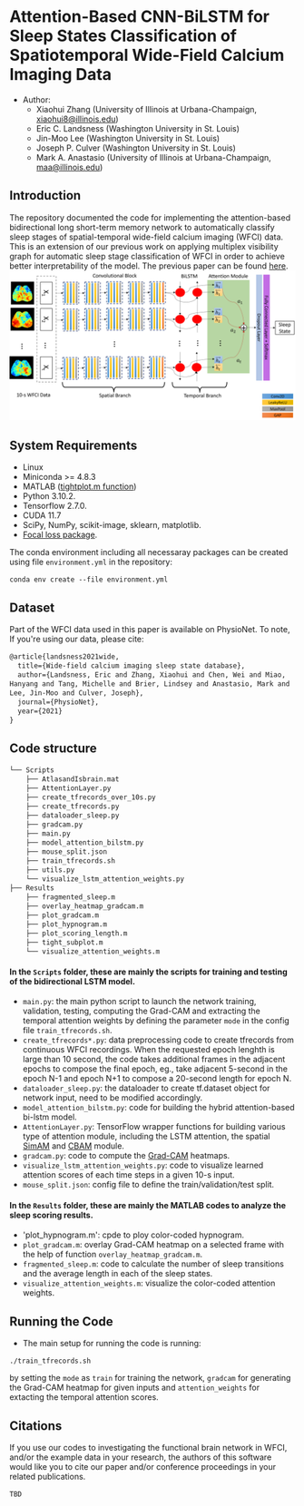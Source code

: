# Attention-Based CNN-BiLSTM for Sleep States Classification of Spatiotemporal Wide-Field Calcium Imaging Data
- Author:
  - Xiaohui Zhang (University of Illinois at Urbana-Champaign, xiaohui8@illinois.edu)
  - Eric C. Landsness (Washington University in St. Louis)
  - Jin-Moo Lee (Washington University in St. Louis)
  - Joseph P. Culver (Washington University in St. Louis)
  - Mark A. Anastasio (University of Illinois at Urbana-Champaign, maa@illinois.edu)  
## Introduction
The repository documented the code for implementing the attention-based bidirectional long short-term memory network to automatically classify sleep stages of spatial-temporal wide-field calcium imaging (WFCI) data. This is an extension of our previous work on applying multiplex visibility graph for automatic sleep stage classification of WFCI in order to achieve better interpretability of the model. The previous paper can be found [here](https://doi.org/10.1016/j.jneumeth.2021.109421).
![fig1](Figure1.png)
## System Requirements
- Linux
- Miniconda >= 4.8.3
- MATLAB ([tightplot.m function](https://www.mathworks.com/matlabcentral/fileexchange/27991-tight_subplot-nh-nw-gap-marg_h-marg_w))
- Python 3.10.2. 
- Tensorflow 2.7.0.
- CUDA 11.7
- SciPy, NumPy, scikit-image, sklearn, matplotlib.
- [Focal loss package](https://github.com/artemmavrin/focal-loss).

The conda environment including all necessaray packages can be created using file `environment.yml` in the repository:
```
conda env create --file environment.yml
```
## Dataset
Part of the WFCI data used in this paper is available on PhysioNet. To note, If you're using our data, please cite:
```
@article{landsness2021wide,
  title={Wide-field calcium imaging sleep state database},
  author={Landsness, Eric and Zhang, Xiaohui and Chen, Wei and Miao, Hanyang and Tang, Michelle and Brier, Lindsey and Anastasio, Mark and Lee, Jin-Moo and Culver, Joseph},
  journal={PhysioNet},
  year={2021}
}
```
## Code structure
```
└── Scripts
    ├── AtlasandIsbrain.mat
    ├── AttentionLayer.py
    ├── create_tfrecords_over_10s.py
    ├── create_tfrecords.py
    ├── dataloader_sleep.py
    ├── gradcam.py
    ├── main.py
    ├── model_attention_bilstm.py
    ├── mouse_split.json
    ├── train_tfrecords.sh
    ├── utils.py
    └── visualize_lstm_attention_weights.py
├── Results
    ├── fragmented_sleep.m
    ├── overlay_heatmap_gradcam.m
    ├── plot_gradcam.m
    ├── plot_hypnogram.m
    ├── plot_scoring_length.m
    ├── tight_subplot.m
    └── visualize_attention_weights.m
```
#### In the `Scripts` folder, these are mainly the scripts for training and testing of the bidirectional LSTM model. 
- `main.py`: the main python script to launch the network training, validation, testing, computing the Grad-CAM and extracting the temporal attention weights by defining the parameter `mode` in the config file `train_tfrecords.sh`.
- `create_tfrecords*.py`: data preprocessing code to create tfrecords from continuous WFCI recordings. When the requested epoch lenghth is large than 10 second, the code takes additional frames in the adjacent epochs to compose the final epoch, eg., take adjacent 5-second in the epoch N-1 and epoch N+1 to compose a 20-second length for epoch N. 
- `dataloader_sleep.py`: the dataloader to create tf.dataset object for network input, need to be modified accordingly.
- `model_attention_bilstm.py`: code for building the hybrid attention-based bi-lstm model.
- `AttentionLayer.py`: TensorFlow wrapper functions for building various type of attention module, including the LSTM attention, the spatial [SimAM](http://proceedings.mlr.press/v139/yang21o.html) and [CBAM](https://doi.org/10.48550/arXiv.1807.06521) module. 
- `gradcam.py`: code to compute the [Grad-CAM](https://doi.org/10.48550/arXiv.1610.02391) heatmaps.
- `visualize_lstm_attention_weights.py`: code to visualize learned attention scores of each time steps in a given 10-s input.
- `mouse_split.json`: config file to define the train/validation/test split.
#### In the `Results` folder, these are mainly the MATLAB codes to analyze the sleep scoring results.
- 'plot_hypnogram.m': cpde to ploy color-coded hypnogram.
- `plot_gradcam.m`: overlay Grad-CAM heatmap on a selected frame with the help of function `overlay_heatmap_gradcam.m`.
- `fragmented_sleep.m`: code to calculate the number of sleep transitions and the average length in each of the sleep states.
- `visualize_attention_weights.m`: visualize the color-coded attention weights.
## Running the Code
- The main setup for running the code is running:
```
./train_tfrecords.sh
```
by setting the `mode` as `train` for training the network, `gradcam` for generating the Grad-CAM heatmap for given inputs and `attention_weights` for extacting the temporal attention scores.
## Citations
If you use our codes to investigating the functional brain network in WFCI, and/or the example data in your research, the authors of this software would like you to cite our paper and/or conference proceedings in your related publications.
```
TBD
```
